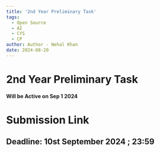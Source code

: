 ```yaml
---
title: '2nd Year Preliminary Task'
tags:
  - Open Source
  - AI
  - CYS
  - CP
author: Author - Nehal Khan
date: 2024-08-20
---
```


# 2nd Year Preliminary Task
####  Will be Active on Sep 1 2024


# Submission Link
## Deadline: <b>10st September 2024 ; 23:59</b>

